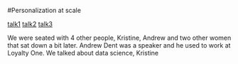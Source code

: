 #Personalization at scale

[talk1](talk1)
[talk2](talk3)
[talk3](talk2)


We were seated with 4 other people, Kristine, Andrew and two other women that sat down a bit later. Andrew Dent was a speaker and he used to work at Loyalty One. We talked about data science, Kristine
